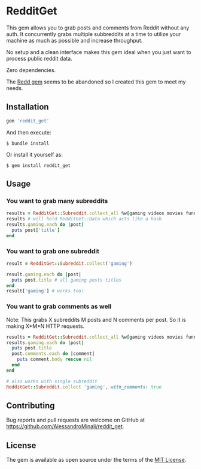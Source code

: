 # RedditGet

This gem allows you to grab posts and comments from Reddit without any auth.
It concurrently grabs multiple subbreddits at a time to utilize your machine as much as possible and increase throughput.

No setup and a clean interface makes this gem ideal when you just want to process public reddit data.

Zero dependencies.

The [Redd gem](https://github.com/avinashbot/redd) seems to be abandoned so I created this gem to meet my needs.

## Installation

```ruby
gem 'reddit_get'
```

And then execute:

    $ bundle install

Or install it yourself as:

    $ gem install reddit_get

## Usage

### You want to grab many subreddits
```ruby
results = RedditGet::Subreddit.collect_all %w[gaming videos movies funny]
results # will hold RedditGet::Data which acts like a hash
results.gaming.each do |post|
  puts post['title']
end
```

### You want to grab one subreddit
```ruby
result = RedditGet::Subreddit.collect('gaming')

result.gaming.each do |post|
  puts post.title # all gaming posts titles
end
result['gaming'] # works too!
```

### You want to grab comments as well
Note: This grabs X subreddits M posts and N comments per post. So it is making X\*M\*N HTTP requests.
```ruby
results = RedditGet::Subreddit.collect_all %w[gaming videos movies funny], with_comments: true
results.gaming.each do |post|
  puts post.title
  post.comments.each do |comment|
    puts comment.body rescue nil
  end
end

# also works with single subreddit
RedditGet::Subreddit.collect 'gaming', with_comments: true
```

## Contributing

Bug reports and pull requests are welcome on GitHub at https://github.com/AlessandroMinali/reddit_get.

## License

The gem is available as open source under the terms of the [MIT License](https://opensource.org/licenses/MIT).
